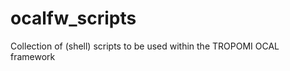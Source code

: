 ocalfw_scripts
==============

Collection of (shell) scripts to be used within the TROPOMI OCAL framework
